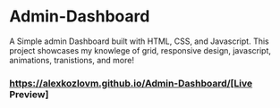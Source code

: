 # Admin-Dashboard
A Simple admin Dashboard built with HTML, CSS, and Javascript. This project showcases my knowlege of grid, responsive design, javascript, animations, tranistions, and more!

### https://alexkozlovm.github.io/Admin-Dashboard/[Live Preview]

